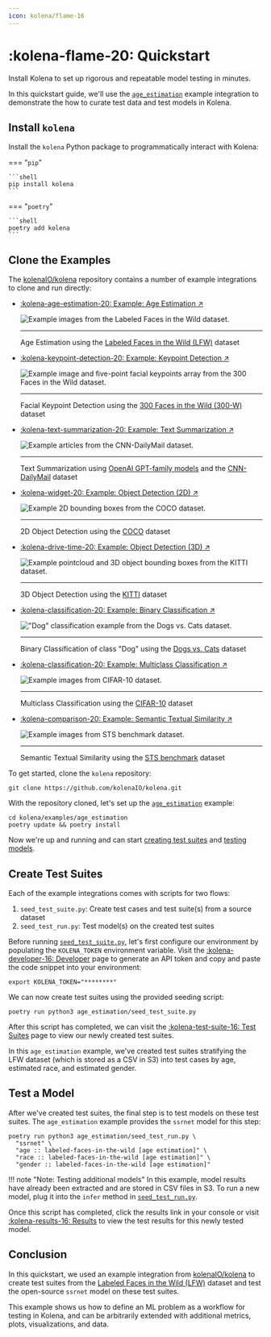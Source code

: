 ```yaml
---
icon: kolena/flame-16
---
```


# :kolena-flame-20: Quickstart

Install Kolena to set up rigorous and repeatable model testing in minutes.

In this quickstart guide, we'll use the
[`age_estimation`](https://github.com/kolenaIO/kolena/tree/trunk/examples/age_estimation) example integration to
demonstrate the how to curate test data and test models in Kolena.

## Install `kolena`

Install the `kolena` Python package to programmatically interact with Kolena:

=== "`pip`"

    ```shell
    pip install kolena
    ```

=== "`poetry`"

    ```shell
    poetry add kolena
    ```

## Clone the Examples

The [kolenaIO/kolena](https://github.com/kolenaIO/kolena) repository contains a number of example integrations to clone
and run directly:

<div class="grid cards" markdown>

- [:kolena-age-estimation-20: Example: Age Estimation ↗](https://github.com/kolenaIO/kolena/tree/trunk/examples/age_estimation)

    ![Example images from the Labeled Faces in the Wild dataset.](assets/images/LFW.jpg)

    ---

    Age Estimation using the [Labeled Faces in the Wild (LFW)](http://vis-www.cs.umass.edu/lfw/) dataset

- [:kolena-keypoint-detection-20: Example: Keypoint Detection ↗](https://github.com/kolenaIO/kolena/tree/trunk/examples/keypoint_detection)

    ![Example image and five-point facial keypoints array from the 300 Faces in the Wild dataset.](assets/images/300-W.jpg)

    ---

    Facial Keypoint Detection using the [300 Faces in the Wild (300-W)](https://ibug.doc.ic.ac.uk/resources/300-W/)
    dataset

- [:kolena-text-summarization-20: Example: Text Summarization ↗](https://github.com/kolenaIO/kolena/tree/trunk/examples/text_summarization)

    ![Example articles from the CNN-DailyMail dataset.](assets/images/CNN-DailyMail.jpg)

    ---

    Text Summarization using [OpenAI GPT-family models](https://platform.openai.com/docs/guides/gpt) and the
    [CNN-DailyMail](https://paperswithcode.com/dataset/cnn-daily-mail-1) dataset

- [:kolena-widget-20: Example: Object Detection (2D) ↗](https://github.com/kolenaIO/kolena/tree/trunk/examples/object_detection_2d)

    ![Example 2D bounding boxes from the COCO dataset.](assets/images/COCO-transportation.jpeg)

    ---

    2D Object Detection using the [COCO](https://cocodataset.org/#overview) dataset

- [:kolena-drive-time-20: Example: Object Detection (3D) ↗](https://github.com/kolenaIO/kolena/tree/trunk/examples/object_detection_3d)

    ![Example pointcloud and 3D object bounding boxes from the KITTI dataset.](assets/images/KITTI-pointcloud.png)

    ---

    3D Object Detection using the [KITTI](https://www.cvlibs.net/datasets/kitti/eval_object.php?obj_benchmark=3d) dataset

- [:kolena-classification-20: Example: Binary Classification ↗](https://github.com/kolenaIO/kolena/tree/trunk/examples/classification#binary-classification-on-dogs-vs-cats)

    !["Dog" classification example from the Dogs vs. Cats dataset.](assets/images/classification-dog.jpg)

    ---

    Binary Classification of class "Dog" using the [Dogs vs. Cats](https://www.kaggle.com/c/dogs-vs-cats) dataset

- [:kolena-classification-20: Example: Multiclass Classification ↗](https://github.com/kolenaIO/kolena/tree/trunk/examples/classification#multiclass-classification-on-cifar-10)

    ![Example images from CIFAR-10 dataset.](assets/images/CIFAR-10.jpg)

    ---

    Multiclass Classification using the [CIFAR-10](https://www.cs.toronto.edu/~kriz/cifar.html) dataset

- [:kolena-comparison-20: Example: Semantic Textual Similarity ↗](https://github.com/kolenaIO/kolena/tree/trunk/examples/semantic_textual_similarity)

    ![Example images from STS benchmark dataset.](assets/images/STS-benchmark.jpg)

    ---

    Semantic Textual Similarity using the [STS benchmark](http://ixa2.si.ehu.eus/stswiki/index.php/STSbenchmark) dataset

</div>

To get started, clone the `kolena` repository:

```shell
git clone https://github.com/kolenaIO/kolena.git
```

With the repository cloned, let's set up the
[`age_estimation`](https://github.com/kolenaIO/kolena/tree/trunk/examples/age_estimation) example:

```shell
cd kolena/examples/age_estimation
poetry update && poetry install
```

Now we're up and running and can start [creating test suites](#create-test-suites) and
[testing models](#test-a-model).

## Create Test Suites

Each of the example integrations comes with scripts for two flows:

1. `seed_test_suite.py`: Create test cases and test suite(s) from a source dataset
2. `seed_test_run.py`: Test model(s) on the created test suites

Before running [`seed_test_suite.py`](https://github.com/kolenaIO/kolena/blob/trunk/examples/age_estimation/age_estimation/seed_test_suite.py),
let's first configure our environment by populating the `KOLENA_TOKEN`
environment variable. Visit the [:kolena-developer-16: Developer](https://app.kolena.io/redirect/developer) page to
generate an API token and copy and paste the code snippet into your environment:

```shell
export KOLENA_TOKEN="********"
```

We can now create test suites using the provided seeding script:

```shell
poetry run python3 age_estimation/seed_test_suite.py
```

After this script has completed, we can visit the [:kolena-test-suite-16: Test Suites](https://app.kolena.io/redirect/testing)
page to view our newly created test suites.

In this `age_estimation` example, we've created test suites stratifying the LFW dataset (which is stored as a CSV in
S3) into test cases by age, estimated race, and estimated gender.

## Test a Model

After we've created test suites, the final step is to test models on these test suites. The `age_estimation` example
provides the `ssrnet` model for this step:

```shell
poetry run python3 age_estimation/seed_test_run.py \
  "ssrnet" \
  "age :: labeled-faces-in-the-wild [age estimation]" \
  "race :: labeled-faces-in-the-wild [age estimation]" \
  "gender :: labeled-faces-in-the-wild [age estimation]"
```

!!! note "Note: Testing additional models"
    In this example, model results have already been extracted and are stored in CSV files in S3. To run a new model,
    plug it into the `infer` method in [`seed_test_run.py`](https://github.com/kolenaIO/kolena/blob/trunk/examples/age_estimation/age_estimation/seed_test_run.py).

Once this script has completed, click the results link in your console or visit
[:kolena-results-16: Results](https://app.kolena.io/redirect/results) to view the test results for this newly tested model.

## Conclusion

In this quickstart, we used an example integration from [kolenaIO/kolena](https://github.com/kolenaIO/kolena) to create
test suites from the [Labeled Faces in the Wild (LFW)](http://vis-www.cs.umass.edu/lfw/) dataset and test the
open-source `ssrnet` model on these test suites.

This example shows us how to define an ML problem as a workflow for testing in Kolena, and can be arbitrarily extended
with additional metrics, plots, visualizations, and data.
